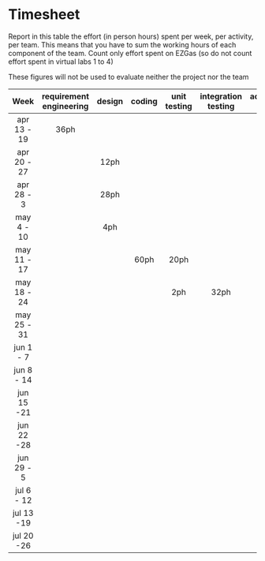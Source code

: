 # Timesheet

Report in this table the effort (in person hours) spent per week, per activity, per team. 
This means that you have to sum the working hours of each component of the team.
Count only effort spent on EZGas (so do not count effort spent in virtual labs 1 to 4)

These figures will not be used to evaluate neither the project nor the team

| Week | requirement engineering | design | coding | unit testing | integration testing | acceptance testing | management | git maven |
|:-----------:|:--------:|:-----------:|:-----------:|:----------:|:------------:|:---------------:|:-------------:|:--------------:|
| apr 13 - 19| 36ph | | | | | | | 0.5ph | 
| apr 20 - 27| | 12ph | | | | | | 1ph | 
| apr 28 - 3 | | 28ph | | | | | | 1ph | 
| may 4 - 10 | | 4ph | | | | | | 1ph | 
| may 11 - 17| | | 60ph | 20ph  | | | | 1ph | 
| may 18 - 24| | | | 2ph | 32ph | | | 1ph | 
| may 25 - 31| | | | | | | | | 
| jun 1 -  7 | | | | | | | | | 
| jun 8 - 14 | | | | | | | | | 
| jun 15 -21 | | | | | | | | | 
| jun 22 -28 | | | | | | | | | 
| jun 29 - 5 | | | | | | | | | 
| jul 6 - 12 | | | | | | | | | 
| jul 13 -19 | | | | | | | | |
| jul 20 -26 | | | | | | | | |
